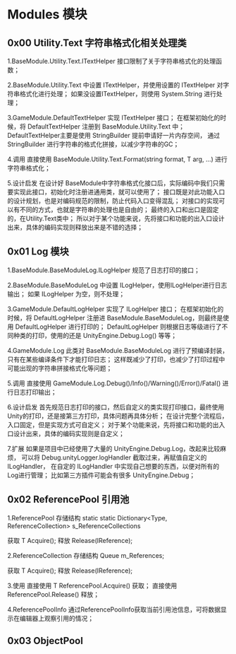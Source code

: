 # Modules 模块

## 0x00 Utility.Text 字符串格式化相关处理类
1.BaseModule.Utility.Text.ITextHelper 接口限制了关于字符串格式化的处理函数；

2.BaseModule.Utility.Text 中设置 ITextHelper，并使用设置的 ITextHelper 对字符串格式化进行处理；
如果没设置ITextHelper，则使用 System.String 进行处理；

3.GameModule.DefaultTextHelper 实现 ITextHelper 接口；
在框架初始化的时候，将 DefaultTextHelper 注册到 BaseModule.Utility.Text 中；
DefaultTextHelper主要是使用 StringBuilder 提前申请好一片内存空间，
通过 StringBuilder 进行字符串的格式化拼接，以减少字符串的GC；

4.调用
直接使用 BaseModule.Utility.Text.Format<T>(string format, T arg, ...) 进行字符串格式化；

5.设计启发
在设计好 BaseModule中字符串格式化接口后，实际编码中我们只需要实现此接口，初始化时注册进通用类，就可以使用了；
接口既是对此功能入口的设计规划，也是对编码规范的限制，防止代码入口变得混乱；
对接口的实现可以有不同的方式，也就是字符串的处理也是自由的；
最终的入口和出口是固定的，在Utility.Text类中；
所以对于某个功能来说，先将接口和功能的出入口设计出来，具体的编码实现则释放出来是不错的选择；

## 0x01 Log 模块
1.BaseModule.BaseModuleLog.ILogHelper 规范了日志打印的接口；

2.BaseModule.BaseModuleLog 中设置 ILogHelper，使用ILogHelper进行日志输出；
如果 ILogHelper 为空，则不处理；

3.GameModule.DefaultLogHelper 实现了 ILogHelper 接口；
在框架初始化的时候，将 DefaultLogHelper 注册进 BaseModule.BaseModuleLog，则最终是使用 DefaultLogHelper 进行打印的；
DefaultLogHelper 则根据日志等级进行了不同种类的打印，使用的还是 UnityEngine.Debug.Log() 等等；

4.GameModule.Log
此类对 BaseModule.BaseModuleLog 进行了预编译封装，只有在某些编译条件下才能打印日志；
这样既减少了打印，也减少了打印过程中可能出现的字符串拼接格式化等问题；

5.调用
直接使用 GameModule.Log.Debug()/Info()/Warning()/Error()/Fatal() 进行日志打印输出；

6.设计启发
首先规范日志打印的接口，然后自定义的类实现打印接口，最终使用Unity的打印，还是接第三方打印，具体问题再具体分析；
在设计完整个流程后，入口固定，但是实现方式可自定义；
对于某个功能来说，先将接口和功能的出入口设计出来，具体的编码实现则是自定义；

7.扩展
如果是项目中已经使用了大量的 UnityEngine.Debug.Log，改起来比较麻烦，
可以将 Debug.unityLogger.logHandler 截取过来，再赋值自定义的 ILogHandler，
在自定的 ILogHandler 中实现自己想要的东西，以便对所有的Log进行管理；
比如第三方插件可能会有很多 UnityEngine.Debug；

## 0x02 ReferencePool 引用池

1.ReferencePool 存储结构 static
static Dictionary<Type, ReferenceCollection> s_ReferenceCollections 

获取 T Acquire<T>();
释放 Release(IReference);

2.ReferenceCollection 存储结构
Queue<IReference> m_References;

获取 T Acquire<T>();
释放 Release(IReference);

3.使用
直接使用 T ReferencePool.Acquire<T>() 获取；
直接使用 ReferencePool.Release() 释放；

4.ReferencePoolInfo
通过ReferencePoolInfo获取当前引用池信息，可将数据显示在编辑器上观察引用的情况；

## 0x03 ObjectPool










